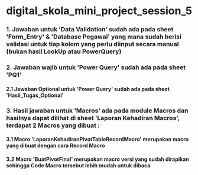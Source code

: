 # digital_skola_mini_project_session_5
### 1. Jawaban untuk 'Data Validation' sudah ada pada sheet 'Form_Entry' & 'Database Pegawai' yang mana sudah berisi validasi untuk tiap kolom yang perlu diinput secara manual (bukan hasil LookUp atau PowerQuery)
### 2. Jawaban wajib untuk 'Power Query' sudah ada pada sheet 'PQ1'
#### 2.1 Jawaban Optional untuk 'Power Query' sudah ada pada sheet 'Hasil_Tugas_Optional'
### 3. Hasil jawaban untuk 'Macros' ada pada module Macros dan hasilnya dapat dilihat di sheet 'Laporan Kehadiran Macros', terdapat 2 Macros yang dibuat : 
#### 3.1 Macro 'LaporanKehadiranPivotTableRecordMacro' merupakan macro yang dibuat dengan cara Record Macro
#### 3.2 Macro 'BuatPivotFinal' merupakan macro versi yang sudah dirapikan sehingga Code Macro tersebut lebih mudah untuk dibaca 